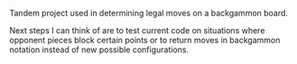 Tandem project used in determining legal moves on a backgammon board.

Next steps I can think of are to test current code on situations where opponent pieces block certain points or to return moves in backgammon notation instead of new possible configurations.
